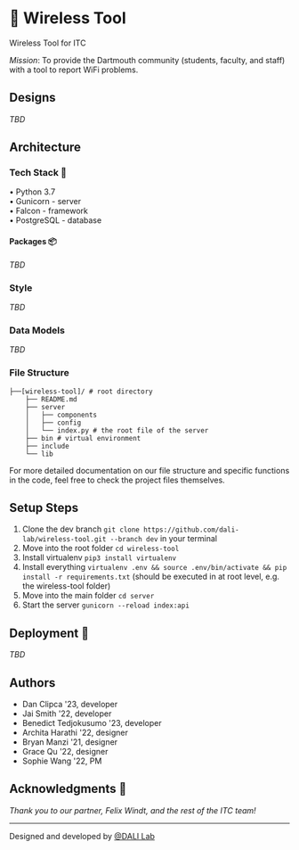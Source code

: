 # 📡 Wireless Tool

Wireless Tool for ITC

*Mission*: To provide the Dartmouth community (students, faculty, and staff) with a tool to report WiFi problems.

## Designs
*TBD*

## Architecture
### Tech Stack 🥞
• Python 3.7\
• Gunicorn - server\
• Falcon - framework\
• PostgreSQL - database

#### Packages 📦
*TBD*

### Style
*TBD*

### Data Models
*TBD*

### File Structure

```
├──[wireless-tool]/ # root directory
    ├── README.md
    ├── server
    │   ├── components
    │   ├── config
    │   └── index.py # the root file of the server
    ├── bin # virtual environment        
    ├── include
    └── lib
```

For more detailed documentation on our file structure and specific functions in the code, feel free to check the project files themselves.

## Setup Steps 
1. Clone the dev branch `git clone https://github.com/dali-lab/wireless-tool.git --branch dev` in your terminal
2. Move into the root folder `cd wireless-tool`
4. Install virtualenv `pip3 install virtualenv`
3. Install everything `virtualenv .env && source .env/bin/activate && pip install -r requirements.txt` (should be executed in at root level, e.g. the wireless-tool folder)
4. Move into the main folder `cd server`
5. Start the server `gunicorn --reload index:api`

## Deployment 🚀
*TBD*

## Authors
* Dan Clipca '23, developer
* Jai Smith '22, developer
* Benedict Tedjokusumo '23, developer
* Archita Harathi '22, designer
* Bryan Manzi '21, designer
* Grace Qu '22, designer
* Sophie Wang '22, PM

## Acknowledgments 🤝
*Thank you to our partner, Felix Windt, and the rest of the ITC team!*

---
Designed and developed by [@DALI Lab](https://github.com/dali-lab)

